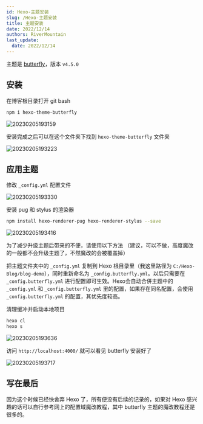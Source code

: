 ```yaml
---
id: Hexo-主题安装
slug: /Hexo-主题安装
title: 主题安装
date: 2022/12/14
authors: RiverMountain
last_update:
  date: 2022/12/14
---
```


主题是 [butterfly](https://github.com/jerryc127/hexo-theme-butterfly)，版本 `v4.5.0`

## 安装

在博客根目录打开 git bash

```bash
npm i hexo-theme-butterfly
```

![20230205193159](https://shake-picture.oss-cn-guangzhou.aliyuncs.com/Docusaurus/docs/Blog_Building/Docusaurus/20230205193159.png)

安装完成之后可以在这个文件夹下找到 `hexo-theme-butterfly` 文件夹

![20230205193223](https://shake-picture.oss-cn-guangzhou.aliyuncs.com/Docusaurus/docs/Blog_Building/Docusaurus/20230205193223.png)

## 应用主题

修改 `_config.yml` 配置文件

![20230205193330](https://shake-picture.oss-cn-guangzhou.aliyuncs.com/Docusaurus/docs/Blog_Building/Docusaurus/20230205193330.png)

安装 pug 和 stylus 的渲染器

```bash
npm install hexo-renderer-pug hexo-renderer-stylus --save
```

![20230205193416](https://shake-picture.oss-cn-guangzhou.aliyuncs.com/Docusaurus/docs/Blog_Building/Docusaurus/20230205193416.png)

为了减少升级主题后带来的不便，请使用以下方法
（建议，可以不做，高度魔改的一般都不会升级主题了，不然魔改的会被覆盖掉）

把主题文件夹中的 `_config.yml` 复制到 Hexo 根目录里（我这里路径为 `C:/Hexo-Blog/blog-demo`），同时重新命名为 `_config.butterfly.yml`。以后只需要在 `_config.butterfly.yml` 进行配置即可生效。Hexo会自动合併主题中的 `_config.yml` 和 `_config.butterfly.yml` 里的配置，如果存在同名配置，会使用 `_config.butterfly.yml` 的配置，其优先度较高。

清理缓冲并启动本地项目

```bash
hexo cl
hexo s
```

![20230205193636](https://shake-picture.oss-cn-guangzhou.aliyuncs.com/Docusaurus/docs/Blog_Building/Docusaurus/20230205193636.png)

访问 `http://localhost:4000/` 就可以看见 butterfly 安装好了

![20230205193717](https://shake-picture.oss-cn-guangzhou.aliyuncs.com/Docusaurus/docs/Blog_Building/Docusaurus/20230205193717.png)

## 写在最后

因为这个时候已经快舍弃 Hexo 了，所有便没有后续的记录的，如果对 Hexo 感兴趣的话可以自行参考网上的配置域魔改教程，其中 butterfly 主题的魔改教程还是很多的。
